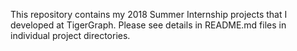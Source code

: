 This repository contains my 2018 Summer Internship projects that I developed at TigerGraph. 
Please see details in README.md files in individual project directories.

